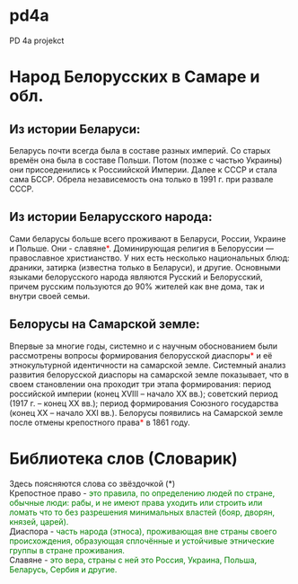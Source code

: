# pd4a
PD 4a projekct
<h1>Народ Белорусских в Самаре и обл.</h1>
<h2>Из истории Беларуси:</h2>
Беларусь почти всегда была в составе разных империй. Со старых времён она была в составе Польши. Потом (позже с частью Украины) они присоеденились к Россиийской Империи. Далее к СССР и стала сама БССР. Обрела независемость она только в 1991 г. при развале СССР.
<h2>Из истории Беларусского народа:</h2>
  Сами беларусы больше всего проживают в Беларуси, России, Украине и Польше. Они - славяне<font color="red">*</font>. Доминирующая религия в Белоруссии — православное христианство.
  У них есть несколько национальных блюд: драники, затирка (известна только в Беларуси), и другие.
  Основными языками белорусского народа являются Русский и Белорусский, причем русским пользуются до 90% жителей как вне дома, так и внутри своей семьи.
<h2>Белорусы на Самарской земле:</h2>
  Впервые за многие годы, системно и с научным обоснованием были рассмотрены вопросы формирования белорусской диаспоры<font color="red">*</font> и её этнокультурной идентичности на самарской земле. Системный анализ развития белорусской диаспоры на самарской земле показывает, что в своем становлении она проходит три этапа формирования: период российской империи (конец XVIII – начало XX вв.); советский период (1917 г. – конец XX вв.); период формирования Союзного государства (конец XX – начало XXI вв.). Белорусы появились на Самарской земле после отмены крепостного права<font color="red">*</font> в 1861 году.

  <h1>Библиотека слов (Словарик)</h1>
  Здесь поясняются слова со звёздочкой (*)
  <br>
  Крепостное право - <font color="green">это правила, по определению людей по стране, обычные люди: рабы, и не имеют права уходить или строить или ломать что то без разрешения минимальных властей (бояр, дворян, князей, царей).</font>
<br>
   Диаспора -  <font color="green">часть народа (этноса), проживающая вне страны своего происхождения, образующая сплочённые и устойчивые этнические группы в стране проживания.</font>
   <br>
   Славяне - <font color="green">это вера, страны с ней это Россия, Украина, Польша, Беларусь, Сербия и другие.</font>
